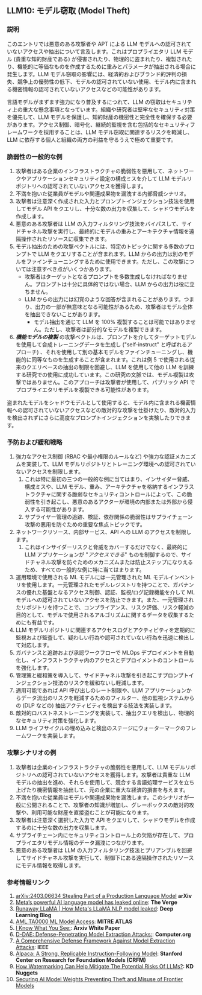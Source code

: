 ## LLM10: モデル窃取 (Model Theft)

### 説明

このエントリでは悪意のある攻撃者や APT による LLM モデルへの認可されていないアクセスや抽出について言及します。これはプロプライエタリ LLM モデル (貴重な知的財産である) が侵害されたり、物理的に盗まれたり、複製されたり、機能的に等価なものを作成するために重みとパラメータが抽出される場合に発生します。LLM モデル窃取の影響には、経済的およびブランド的評判の損失、競争上の優勢性の低下、モデルの認可されていない使用、モデル内に含まれる機密情報の認可されていないアクセスなどの可能性があります。

言語モデルがまずます強力になり普及するにつれて、LLM の窃取はセキュリティ上の重大な懸念事項となっています。組織や研究者は堅牢なセキュリティ対策を優先して、LLM モデルを保護し、知的財産の機密性と完全性を確保する必要があります。アクセス制御、暗号化、継続的監視を含む包括的なセキュリティフレームワークを採用することは、LLM モデル窃取に関連するリスクを軽減し、LLM に依存する個人と組織の両方の利益を守るうえで極めて重要です。

### 脆弱性の一般的な例

1. 攻撃者はある企業のインフラストラクチャの脆弱性を悪用して、ネットワークやアプリケーションセキュリティ設定の構成ミスを介して LLM モデルリポジトリへの認可されていないアクセスを獲得します。
2. 不満を抱いた従業員がモデルや関連成果物を漏洩する内部脅威シナリオ。
3. 攻撃者は注意深く作成された入力とプロンプトインジェクション技法を使用してモデル API をクエリし、十分な数の出力を収集して、シャドウモデルを作成します。
4. 悪意のある攻撃者は LLM の入力フィルタリング技法をバイパスして、サイドチャネル攻撃を実行し、最終的にモデルの重みとアーキテクチャ情報を遠隔操作されたリソースに収集できます。
5. モデル抽出のための攻撃ベクトルには、特定のトピックに関する多数のプロンプトで LLM をクエリすることが含まれます。LLM からの出力は別のモデルをファインチューニングするために使用できます。ただし、この攻撃については注意すべき点がいくつかあります。
   - 攻撃者はターゲットとなるプロンプトを多数生成しなければなりません。プロンプトは十分に具体的ではない場合、LLM からの出力は役に立ちません。
   - LLM からの出力には幻覚のような回答が含まれることがあります。つまり、出力の一部が無意味となる可能性があるため、攻撃者はモデル全体を抽出できないことがあります。
     - モデル抽出を通じて LLM を 100% 複製することは可能ではありません。ただし、攻撃者は部分的なモデルを複製できます。
6. **_機能モデルの複製_** の攻撃ベクトルは、プロンプトを介してターゲットモデルを使用して合成トレーニングデータを生成し ("self-instruct" と呼ばれるアプローチ) 、それを使用して別の基本モデルをファインチューニングし、機能的に同等なものを生成することが含まれます。これは例 5 で使用される従来のクエリベースの抽出の制限を回避し、LLM を使用して他の LLM を訓練する研究での使用に成功しています。この研究の文脈では、モデル複製は攻撃ではありません。このアプローチは攻撃者が使用して、パブリック API でプロプライエタリモデルを複製できる可能性があります。

盗まれたモデルをシャドウモデルとして使用すると、モデル内に含まれる機密情報への認可されていないアクセスなどの敵対的な攻撃を仕掛けたり、敵対的入力を検出されずにさらに高度なプロンプトインジェクションを実験したりできます。

### 予防および緩和戦略

1. 強力なアクセス制御 (RBAC や最小権限のルールなど) や強力な認証メカニズムを実装して、LLM モデルリポジトリとトレーニング環境への認可されていないアクセスを制限します。
   1. これは特に最初の三つの一般的な例に当てはまり、インサイダー脅威、構成ミスや、LLM モデル、重み、アーキテクチャを格納するインフラストラクチャに関する脆弱なセキュリティコントロールによって、この脆弱性を引き起こし、悪意のあるアクターが環境の内部または外部から侵入する可能性があります。
   2. サプライヤー管理の追跡、検証、依存関係の脆弱性はサプライチェーン攻撃の悪用を防ぐための重要な焦点トピックです。
2. ネットワークリソース、内部サービス、API への LLM のアクセスを制限します。
   1. これはインサイダーリスクと脅威をカバーするだけでなく、最終的に LLM アプリケーションが "*_アクセスできる_*" ものを制御するので、サイドチャネル攻撃を防ぐためのメカニズムまたは防止ステップになりえるため、すべての一般的な例に特に当てはまります。
3. 運用環境で使用される ML モデルには一元管理された ML モデルインベントリを使用します。一元管理されたモデルレジストリを持つことで、ガバナンスの優れた基盤となるアクセス制御、認証、監視/ログ記録機能を介して ML モデルへの認可されていないアクセスを防止できます。また、一元管理されたリポジトリを持つことで、コンプライアンス、リスク評価、リスク軽減の目的として、モデルで使用されるアルゴリズムに関するデータを収集するためにも有益です。
4. LLM モデルリポジトリに関連するアクセスログとアクティビティを定期的に監視および監査して、疑わしい行為や認可されていない行為を迅速に検出して対応します。
5. ガバナンスと追跡および承認ワークフローで MLOps デプロイメントを自動化し、インフラストラクチャ内のアクセスとデプロイメントのコントロールを強化します。
6. 管理策と緩和策を導入して、サイドチャネル攻撃を引き起こすプロンプトインジェクション技法のリスクを緩和ないし軽減します。
7. 適用可能であれば API 呼び出しのレート制限や、LLM アプリケーションからデータ流出のリスクを軽減するためのフィルター、他の監視システムからの (DLP などの) 抽出アクティビティを検出する技法を実装します。
8. 敵対的ロバストネストレーニングを実装して、抽出クエリを検出し、物理的なセキュリティ対策を強化します。
9. LLM ライフサイクルの埋め込みと検出のステージにウォーターマークのフレームワークを実装します。

### 攻撃シナリオの例

1. 攻撃者は企業のインフラストラクチャの脆弱性を悪用して、LLM モデルリポジトリへの認可されていないアクセスを獲得します。攻撃者は貴重な LLM モデルの抽出を進め、それらを使用して、競合する言語処理サービスを立ち上げたり機密情報を抽出して、元の企業に重大な経済的損害を与えます。
2. 不満を抱いた従業員はモデルや関連成果物を漏洩します。このシナリオが一般に公開されることで、攻撃者の知識が増加し、グレーボックスの敵対的攻撃や、利用可能な財産を直接盗むことが可能になります。
3. 攻撃者は注意深く選択した入力で API をクエリして、シャドウモデルを作成するのに十分な数の出力を収集します。
4. サプライチェーン内にセキュリティコントロール上の欠陥が存在して、プロプライエタリモデル情報のデータ漏洩につながります。
5. 悪意のある攻撃者は LLM の入力フィルタリング技法とプリアンブルを回避してサイドチャネル攻撃を実行して、制御下にある遠隔操作されたリソースにモデル情報を取得します。

### 参考情報リンク

1. [arXiv:2403.06634 Stealing Part of a Production Language Model](https://arxiv.org/abs/2403.06634) **arXiv**
2. [Meta’s powerful AI language model has leaked online](https://www.theverge.com/2023/3/8/23629362/meta-ai-language-model-llama-leak-online-misuse): **The Verge**
3. [Runaway LLaMA | How Meta's LLaMA NLP model leaked](https://www.deeplearning.ai/the-batch/how-metas-llama-nlp-model-leaked/): **Deep Learning Blog**
4. [AML.TA0000 ML Model Access](https://atlas.mitre.org/tactics/AML.TA0000): **MITRE ATLAS**
5. [I Know What You See:](https://arxiv.org/pdf/1803.05847.pdf): **Arxiv White Paper**
6. [D-DAE: Defense-Penetrating Model Extraction Attacks:](https://www.computer.org/csdl/proceedings-article/sp/2023/933600a432/1He7YbsiH4c): **Computer.org**
7. [A Comprehensive Defense Framework Against Model Extraction Attacks](https://ieeexplore.ieee.org/document/10080996): **IEEE**
8. [Alpaca: A Strong, Replicable Instruction-Following Model](https://crfm.stanford.edu/2023/03/13/alpaca.html): **Stanford Center on Research for Foundation Models (CRFM)**
9. [How Watermarking Can Help Mitigate The Potential Risks Of LLMs?](https://www.kdnuggets.com/2023/03/watermarking-help-mitigate-potential-risks-llms.html): **KD Nuggets**
10. [Securing AI Model Weights Preventing Theft and Misuse of Frontier Models](https://www.rand.org/content/dam/rand/pubs/research_reports/RRA2800/RRA2849-1/RAND_RRA2849-1.pdf)
